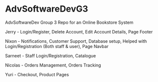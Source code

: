 # AdvSoftwareDevG3

AdvSoftwareDev Group 3
Repo for an Online Bookstore System

Jerry - Login/Register, Delete Account, Edit Account Details, Page Footer

Nixon - Notifications, Customer Support, Database setup, Helped with Login/Registration (Both staff & user), Page Navbar

Sarneet - Staff Login/Registration, Catalogue

Nicolas - Orders Management, Orders Tracking

Yuri - Checkout, Product Pages
